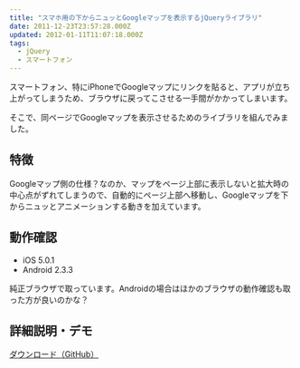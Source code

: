 ```yaml
---
title: "スマホ用の下からニュッとGoogleマップを表示するjQueryライブラリ"
date: 2011-12-23T23:57:28.000Z
updated: 2012-01-11T11:07:18.000Z
tags:
  - jQuery
  - スマートフォン
---
```



スマートフォン、特にiPhoneでGoogleマップにリンクを貼ると、アプリが立ち上がってしまうため、ブラウザに戻ってこさせる一手間がかかってしまいます。

そこで、同ページでGoogleマップを表示させるためのライブラリを組んでみました。


## 特徴

Googleマップ側の仕様？なのか、マップをページ上部に表示しないと拡大時の中心点がずれてしまうので、自動的にページ上部へ移動し、Googleマップを下からニュッとアニメーションする動きを加えています。


## 動作確認

- iOS 5.0.1
- Android 2.3.3

純正ブラウザで取っています。Androidの場合はほかのブラウザの動作確認も取った方が良いのかな？


## 詳細説明・デモ

[ダウンロード（GitHub）](https://github.com/sushat4692/jquery.SPGMaps.js)


